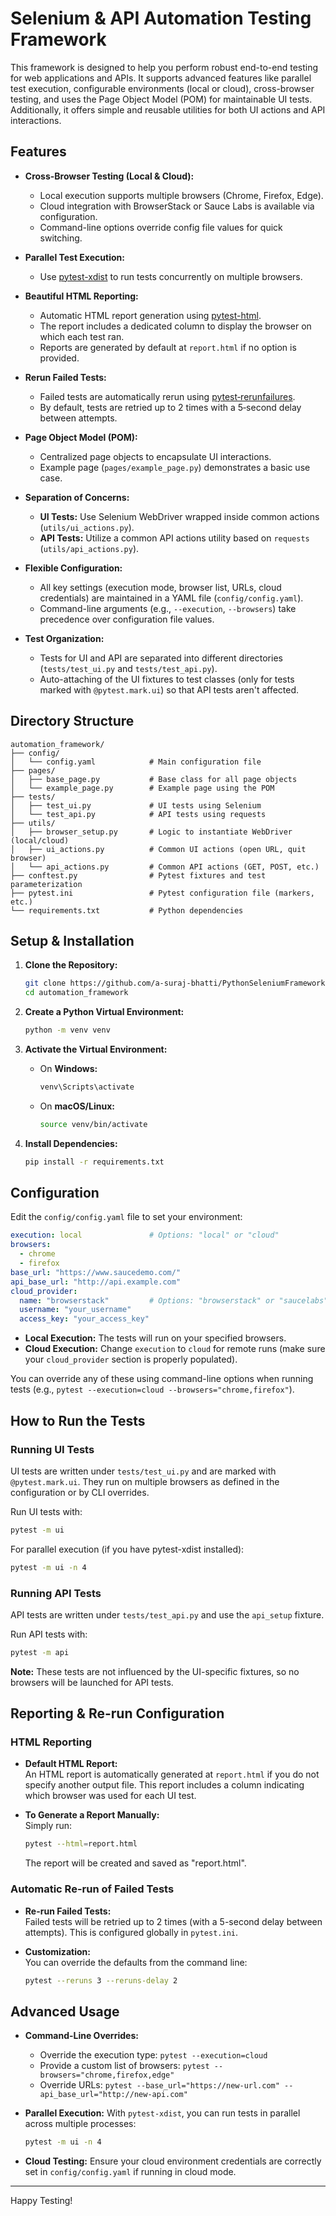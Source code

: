 # Selenium & API Automation Testing Framework

This framework is designed to help you perform robust end-to-end testing for web applications and APIs. It supports advanced features like parallel test execution, configurable environments (local or cloud), cross-browser testing, and uses the Page Object Model (POM) for maintainable UI tests. Additionally, it offers simple and reusable utilities for both UI actions and API interactions.

## Features

- **Cross-Browser Testing (Local & Cloud):**
  - Local execution supports multiple browsers (Chrome, Firefox, Edge).
  - Cloud integration with BrowserStack or Sauce Labs is available via configuration.
  - Command-line options override config file values for quick switching.
  
- **Parallel Test Execution:**
  - Use [pytest-xdist](https://pypi.org/project/pytest-xdist/) to run tests concurrently on multiple browsers.

- **Beautiful HTML Reporting:**
  - Automatic HTML report generation using [pytest-html](https://pypi.org/project/pytest-html/).
  - The report includes a dedicated column to display the browser on which each test ran.
  - Reports are generated by default at `report.html` if no option is provided.

- **Rerun Failed Tests:**
  - Failed tests are automatically rerun using [pytest‑rerunfailures](https://pypi.org/project/pytest-rerunfailures/).
  - By default, tests are retried up to 2 times with a 5‑second delay between attempts.

- **Page Object Model (POM):**
  - Centralized page objects to encapsulate UI interactions.
  - Example page (`pages/example_page.py`) demonstrates a basic use case.

- **Separation of Concerns:**
  - **UI Tests:** Use Selenium WebDriver wrapped inside common actions (`utils/ui_actions.py`).
  - **API Tests:** Utilize a common API actions utility based on `requests` (`utils/api_actions.py`).

- **Flexible Configuration:**
  - All key settings (execution mode, browser list, URLs, cloud credentials) are maintained in a YAML file (`config/config.yaml`).
  - Command-line arguments (e.g., `--execution`, `--browsers`) take precedence over configuration file values.

- **Test Organization:**
  - Tests for UI and API are separated into different directories (`tests/test_ui.py` and `tests/test_api.py`).
  - Auto-attaching of the UI fixtures to test classes (only for tests marked with `@pytest.mark.ui`) so that API tests aren't affected.

## Directory Structure

```
automation_framework/
├── config/
│   └── config.yaml            # Main configuration file
├── pages/
│   ├── base_page.py           # Base class for all page objects
│   └── example_page.py        # Example page using the POM
├── tests/
│   ├── test_ui.py             # UI tests using Selenium
│   └── test_api.py            # API tests using requests
├── utils/
│   ├── browser_setup.py       # Logic to instantiate WebDriver (local/cloud)
│   ├── ui_actions.py          # Common UI actions (open URL, quit browser)
│   └── api_actions.py         # Common API actions (GET, POST, etc.)
├── conftest.py                # Pytest fixtures and test parameterization
├── pytest.ini                 # Pytest configuration file (markers, etc.)
└── requirements.txt           # Python dependencies
```

## Setup & Installation

1. **Clone the Repository:**

   ```bash
   git clone https://github.com/a-suraj-bhatti/PythonSeleniumFramework.git
   cd automation_framework
   ```

2. **Create a Python Virtual Environment:**

   ```bash
   python -m venv venv
   ```

3. **Activate the Virtual Environment:**

   - On **Windows:**
     ```bash
     venv\Scripts\activate
     ```
   - On **macOS/Linux:**
     ```bash
     source venv/bin/activate
     ```

4. **Install Dependencies:**

   ```bash
   pip install -r requirements.txt
   ```

## Configuration

Edit the `config/config.yaml` file to set your environment:

```yaml
execution: local               # Options: "local" or "cloud"
browsers:
  - chrome
  - firefox
base_url: "https://www.saucedemo.com/"
api_base_url: "http://api.example.com"
cloud_provider:
  name: "browserstack"         # Options: "browserstack" or "saucelabs"
  username: "your_username"
  access_key: "your_access_key"
```

- **Local Execution:** The tests will run on your specified browsers.
- **Cloud Execution:** Change `execution` to `cloud` for remote runs (make sure your `cloud_provider` section is properly populated).

You can override any of these using command-line options when running tests (e.g., `pytest --execution=cloud --browsers="chrome,firefox"`).

## How to Run the Tests

### Running UI Tests

UI tests are written under `tests/test_ui.py` and are marked with `@pytest.mark.ui`. They run on multiple browsers as defined in the configuration or by CLI overrides.

Run UI tests with:

```bash
pytest -m ui
```

For parallel execution (if you have pytest-xdist installed):

```bash
pytest -m ui -n 4
```

### Running API Tests

API tests are written under `tests/test_api.py` and use the `api_setup` fixture.

Run API tests with:

```bash
pytest -m api
```

**Note:** These tests are not influenced by the UI-specific fixtures, so no browsers will be launched for API tests.

## Reporting & Re-run Configuration

### HTML Reporting

- **Default HTML Report:**  
  An HTML report is automatically generated at `report.html` if you do not specify another output file. This report includes a column indicating which browser was used for each UI test.

- **To Generate a Report Manually:**  
  Simply run:
  ```bash
  pytest --html=report.html
  ```
  The report will be created and saved as "report.html".

### Automatic Re-run of Failed Tests

- **Re-run Failed Tests:**  
  Failed tests will be retried up to 2 times (with a 5-second delay between attempts). This is configured globally in `pytest.ini`.

- **Customization:**  
  You can override the defaults from the command line:
  ```bash
  pytest --reruns 3 --reruns-delay 2
  ```

## Advanced Usage

- **Command-Line Overrides:**
  - Override the execution type: `pytest --execution=cloud`
  - Provide a custom list of browsers: `pytest --browsers="chrome,firefox,edge"`
  - Override URLs: `pytest --base_url="https://new-url.com" --api_base_url="http://new-api.com"`

- **Parallel Execution:**
  With `pytest-xdist`, you can run tests in parallel across multiple processes:
  ```bash
  pytest -m ui -n 4
  ```

- **Cloud Testing:**
  Ensure your cloud environment credentials are correctly set in `config/config.yaml` if running in cloud mode.


---

Happy Testing!
